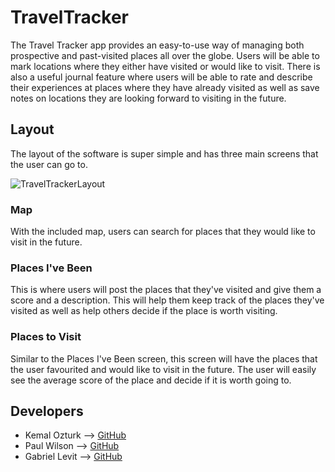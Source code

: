 # TravelTracker
The Travel Tracker app provides an easy-to-use way of managing both prospective and past-visited places all over the globe. Users will be able to mark locations where they either have visited or would like to visit. There is also a useful journal feature where users will be able to rate and describe their experiences at places where they have already visited as well as save notes on locations they are looking forward to visiting in the future.

## Layout
The layout of the software is super simple and has three main screens that the user can go to.

![TravelTrackerLayout](https://user-images.githubusercontent.com/51798197/131588039-cb1e7f0d-c7b4-4d05-ba38-08e3b24fa7eb.png)

### Map
With the included map, users can search for places that they would like to visit in the future.

### Places I've Been
This is where users will post the places that they've visited and give them a score and a description. This will help them keep track of the places they've visited as well as help others decide if the place is worth visiting.

### Places to Visit
Similar to the Places I've Been screen, this screen will have the places that the user favourited and would like to visit in the future. The user will easily see the average score of the place and decide if it is worth going to.

## Developers
* Kemal Ozturk --> [GitHub](https://github.com/ozturkkl)
* Paul Wilson --> [GitHub](https://github.com/wilsonpg)
* Gabriel Levit --> [GitHub](https://github.com/Happy0-0)
